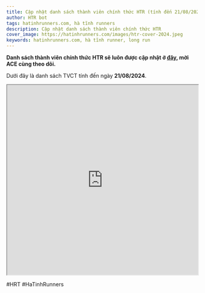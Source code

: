 ```yaml
---
title: Cập nhật danh sách thành viên chính thức HTR (tính đến 21/08/2024)
author: HTR bot
tags: hatinhrunners.com, hà tĩnh runners
description: Cập nhật danh sách thành viên chính thức HTR
cover_image: https://hatinhrunners.com/images/htr-cover-2024.jpeg
keywords: hatinhrunners.com, hà tĩnh runner, long run
---
```


**Danh sách thành viên chính thức HTR sẽ luôn được cập nhật ở [đây](../danh-sach-tvct-htr.html), mời ACE cùng theo dõi.**

Dưới đây là danh sách TVCT tính đến ngày **21/08/2024**.

<iframe
    src="https://docs.google.com/spreadsheets/d/1wcKcOLcLJtvhRRzhyk63NdzZ952vlzm43fe8xtNqEXQ/pubhtml?widget=true&amp;headers=false"
    style="width:100%; height:500px;"
></iframe>

#HRT
#HaTinhRunners
